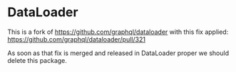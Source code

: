 # DataLoader

This is a fork of https://github.com/graphql/dataloader with this fix applied: https://github.com/graphql/dataloader/pull/321

As soon as that fix is merged and released in DataLoader proper we should delete this package.
